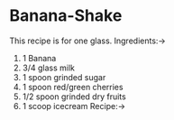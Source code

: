 # Banana-Shake
This recipe is for one glass. Ingredients:->

1) 1 Banana
2) 3/4 glass milk
3) 1 spoon grinded sugar
4) 1 spoon red/green cherries
5) 1/2 spoon grinded dry fruits
6) 1 scoop icecream
Recipe:->
